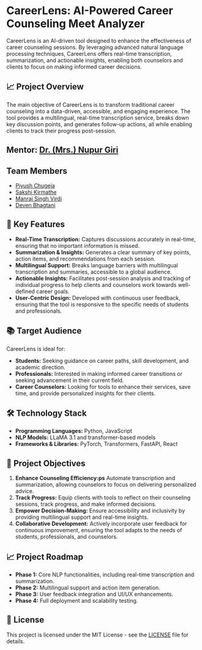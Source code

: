 # CareerLens: AI-Powered Career Counseling Meet Analyzer

CareerLens is an AI-driven tool designed to enhance the effectiveness of career counseling sessions. By leveraging advanced natural language processing techniques, CareerLens offers real-time transcription, summarization, and actionable insights, enabling both counselors and clients to focus on making informed career decisions.

## 📈 Project Overview

The main objective of CareerLens is to transform traditional career counseling into a data-driven, accessible, and engaging experience. The tool provides a multilingual, real-time transcription service, breaks down key discussion points, and generates follow-up actions, all while enabling clients to track their progress post-session. 

## Mentor: [Dr. (Mrs.) Nupur Giri](https://www.linkedin.com/in/dr-nupur-giri-6635a542/)

## Team Members
- [Piyush Chugeja](https://github.com/piyushchugeja)
- [Sakshi Kirmathe](https://github.com/sakshikirmathe)
- [Manraj Singh Virdi](https://github.com/Manraj29)
- [Deven Bhagtani](https://github.com/devensinghbhagtani)

## 🎯 Key Features

- **Real-Time Transcription:** Captures discussions accurately in real-time, ensuring that no important information is missed.
- **Summarization & Insights:** Generates a clear summary of key points, action items, and recommendations from each session.
- **Multilingual Support:** Breaks language barriers with multilingual transcription and summaries, accessible to a global audience.
- **Actionable Insights:** Facilitates post-session analysis and tracking of individual progress to help clients and counselors work towards well-defined career goals.
- **User-Centric Design:** Developed with continuous user feedback, ensuring that the tool is responsive to the specific needs of students and professionals.

## 📚 Target Audience

CareerLens is ideal for:
- **Students:** Seeking guidance on career paths, skill development, and academic direction.
- **Professionals:** Interested in making informed career transitions or seeking advancement in their current field.
- **Career Counselors:** Looking for tools to enhance their services, save time, and provide personalized insights for their clients.

## 🛠️ Technology Stack

- **Programming Languages:** Python, JavaScript
- **NLP Models:** LLaMA 3.1 and transformer-based models
- **Frameworks & Libraries:** PyTorch, Transformers, FastAPI, React

## 🚀 Project Objectives

1. **Enhance Counseling Efficiency:ps** Automate transcription and summarization, allowing counselors to focus on delivering personalized advice.
2. **Track Progress:** Equip clients with tools to reflect on their counseling sessions, track progress, and make informed decisions.
3. **Empower Decision-Making:** Ensure accessibility and inclusivity by providing multilingual support and real-time insights.
4. **Collaborative Development:** Actively incorporate user feedback for continuous improvement, ensuring the tool adapts to the needs of students, professionals, and counselors.

## 📈 Project Roadmap

- **Phase 1:** Core NLP functionalities, including real-time transcription and summarization.
- **Phase 2:** Multilingual support and action item generation.
- **Phase 3:** User feedback integration and UI/UX enhancements.
- **Phase 4:** Full deployment and scalability testing.

## 📜 License

This project is licensed under the MIT License - see the [LICENSE](LICENSE) file for details.
